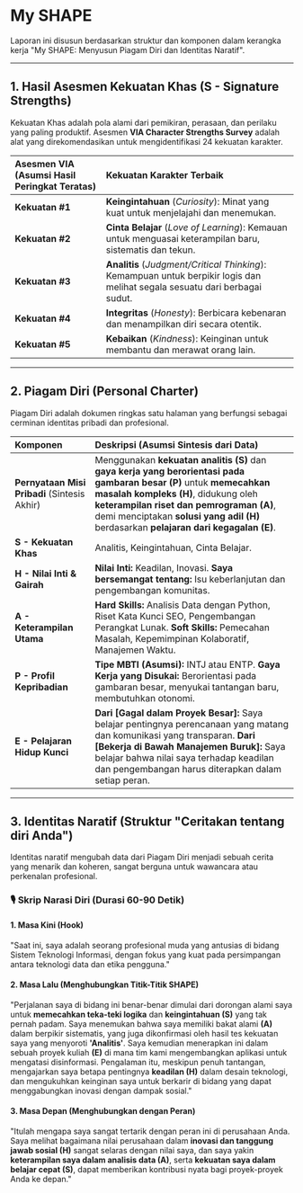 # My SHAPE

Laporan ini disusun berdasarkan struktur dan komponen dalam kerangka kerja "My SHAPE: Menyusun Piagam Diri dan Identitas Naratif".

---

## 1. Hasil Asesmen Kekuatan Khas (S - Signature Strengths)

Kekuatan Khas adalah pola alami dari pemikiran, perasaan, dan perilaku yang paling produktif. Asesmen **VIA Character Strengths Survey** adalah alat yang direkomendasikan untuk mengidentifikasi 24 kekuatan karakter.

| Asesmen VIA (Asumsi Hasil Peringkat Teratas) | Kekuatan Karakter Terbaik                                                                                                   |
| :------------------------------------------- | :-------------------------------------------------------------------------------------------------------------------------- |
| **Kekuatan #1**                              | **Keingintahuan** (_Curiosity_): Minat yang kuat untuk menjelajahi dan menemukan.                                           |
| **Kekuatan #2**                              | **Cinta Belajar** (_Love of Learning_): Kemauan untuk menguasai keterampilan baru, sistematis dan tekun.                    |
| **Kekuatan #3**                              | **Analitis** (_Judgment/Critical Thinking_): Kemampuan untuk berpikir logis dan melihat segala sesuatu dari berbagai sudut. |
| **Kekuatan #4**                              | **Integritas** (_Honesty_): Berbicara kebenaran dan menampilkan diri secara otentik.                                        |
| **Kekuatan #5**                              | **Kebaikan** (_Kindness_): Keinginan untuk membantu dan merawat orang lain.                                                 |

---

## 2. Piagam Diri (Personal Charter)

Piagam Diri adalah dokumen ringkas satu halaman yang berfungsi sebagai cerminan identitas pribadi dan profesional.

| Komponen                                     | Deskripsi (Asumsi Sintesis dari Data)                                                                                                                                                                                                                                                           |
| :------------------------------------------- | :---------------------------------------------------------------------------------------------------------------------------------------------------------------------------------------------------------------------------------------------------------------------------------------------- |
| **Pernyataan Misi Pribadi** (Sintesis Akhir) | Menggunakan **kekuatan analitis (S)** dan **gaya kerja yang berorientasi pada gambaran besar (P)** untuk **memecahkan masalah kompleks (H)**, didukung oleh **keterampilan riset dan pemrograman (A)**, demi menciptakan **solusi yang adil (H)** berdasarkan **pelajaran dari kegagalan (E)**. |
| **S - Kekuatan Khas**                        | Analitis, Keingintahuan, Cinta Belajar.                                                                                                                                                                                                                                                         |
| **H - Nilai Inti & Gairah**                  | **Nilai Inti:** Keadilan, Inovasi. **Saya bersemangat tentang:** Isu keberlanjutan dan pengembangan komunitas.                                                                                                                                                                                  |
| **A - Keterampilan Utama**                   | **Hard Skills:** Analisis Data dengan Python, Riset Kata Kunci SEO, Pengembangan Perangkat Lunak. **Soft Skills:** Pemecahan Masalah, Kepemimpinan Kolaboratif, Manajemen Waktu.                                                                                                                |
| **P - Profil Kepribadian**                   | **Tipe MBTI (Asumsi):** INTJ atau ENTP. **Gaya Kerja yang Disukai:** Berorientasi pada gambaran besar, menyukai tantangan baru, membutuhkan otonomi.                                                                                                                                            |
| **E - Pelajaran Hidup Kunci**                | **Dari [Gagal dalam Proyek Besar]:** Saya belajar pentingnya perencanaan yang matang dan komunikasi yang transparan. **Dari [Bekerja di Bawah Manajemen Buruk]:** Saya belajar bahwa nilai saya terhadap keadilan dan pengembangan harus diterapkan dalam setiap peran.                         |

---

## 3. Identitas Naratif (Struktur "Ceritakan tentang diri Anda")

Identitas naratif mengubah data dari Piagam Diri menjadi sebuah cerita yang menarik dan koheren, sangat berguna untuk wawancara atau perkenalan profesional.

### 🎙️ Skrip Narasi Diri (Durasi 60-90 Detik)

#### 1. Masa Kini (Hook)

"Saat ini, saya adalah seorang profesional muda yang antusias di bidang Sistem Teknologi Informasi, dengan fokus yang kuat pada persimpangan antara teknologi data dan etika pengguna."

#### 2. Masa Lalu (Menghubungkan Titik-Titik SHAPE)

"Perjalanan saya di bidang ini benar-benar dimulai dari dorongan alami saya untuk **memecahkan teka-teki logika** dan **keingintahuan (S)** yang tak pernah padam. Saya menemukan bahwa saya memiliki bakat alami **(A)** dalam berpikir sistematis, yang juga dikonfirmasi oleh hasil tes kekuatan saya yang menyoroti **'Analitis'**. Saya kemudian menerapkan ini dalam sebuah proyek kuliah **(E)** di mana tim kami mengembangkan aplikasi untuk mengatasi disinformasi. Pengalaman itu, meskipun penuh tantangan, mengajarkan saya betapa pentingnya **keadilan (H)** dalam desain teknologi, dan mengukuhkan keinginan saya untuk berkarir di bidang yang dapat menggabungkan inovasi dengan dampak sosial."

#### 3. Masa Depan (Menghubungkan dengan Peran)

"Itulah mengapa saya sangat tertarik dengan peran ini di perusahaan Anda. Saya melihat bagaimana nilai perusahaan dalam **inovasi dan tanggung jawab sosial (H)** sangat selaras dengan nilai saya, dan saya yakin **keterampilan saya dalam analisis data (A)**, serta **kekuatan saya dalam belajar cepat (S)**, dapat memberikan kontribusi nyata bagi proyek-proyek Anda ke depan."
